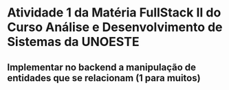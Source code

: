 # Atividade 1 da Matéria FullStack II do Curso Análise e Desenvolvimento de Sistemas da UNOESTE

## Implementar no backend a manipulação de entidades que se relacionam (1 para muitos)

